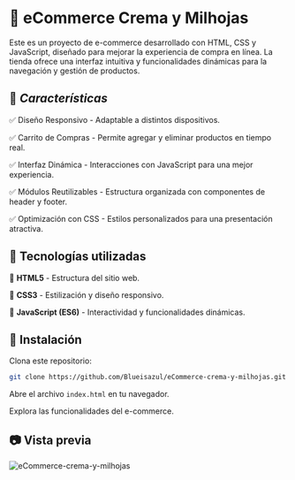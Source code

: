 # 🛒 eCommerce Crema y Milhojas
Este es un proyecto de e-commerce desarrollado con HTML, CSS y JavaScript, diseñado para mejorar la experiencia de compra en línea. La tienda ofrece una interfaz intuitiva y funcionalidades dinámicas para la navegación y gestión de productos.

## 🚀 *Características*

✅ Diseño Responsivo - Adaptable a distintos dispositivos.

✅ Carrito de Compras - Permite agregar y eliminar productos en tiempo real.

✅ Interfaz Dinámica - Interacciones con JavaScript para una mejor experiencia.

✅ Módulos Reutilizables - Estructura organizada con componentes de header y footer.

✅ Optimización con CSS - Estilos personalizados para una presentación atractiva.

## 🍉 Tecnologías utilizadas

🔸 **HTML5** - Estructura del sitio web.

🔸 **CSS3** - Estilización y diseño responsivo.

🔸 **JavaScript (ES6)** - Interactividad y funcionalidades dinámicas.

## 📌 Instalación

Clona este repositorio:

```sh
git clone https://github.com/Blueisazul/eCommerce-crema-y-milhojas.git

```

Abre el archivo ``` index.html ``` en tu navegador.

Explora las funcionalidades del e-commerce.

## 📷 Vista previa


![eCommerce-crema-y-milhojas](https://github.com/user-attachments/assets/6a5494a0-0147-4a05-8d82-c709de7ee2ea)
